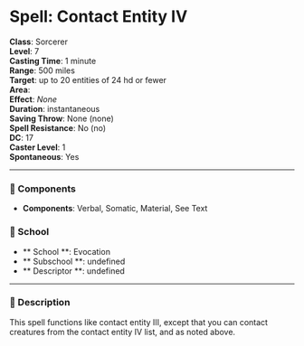 
# Spell: Contact Entity IV
**Class**: Sorcerer  
**Level**: 7  
**Casting Time**: 1 minute  
**Range**: 500 miles  
**Target**: up to 20 entities of 24 hd or fewer  
**Area**:   
**Effect**: _None_  
**Duration**: instantaneous  
**Saving Throw**: None (none)  
**Spell Resistance**: No (no)  
**DC**: 17  
**Caster Level**: 1  
**Spontaneous**: Yes

---

### 🔮 Components
- **Components**: Verbal, Somatic, Material, See Text

### 🏫 School
- ** School **: Evocation
- ** Subschool **: undefined
- ** Descriptor **: undefined
---

### 📜 Description
This spell functions like contact entity III, except that you can contact creatures from the contact entity IV list, and as noted above.
